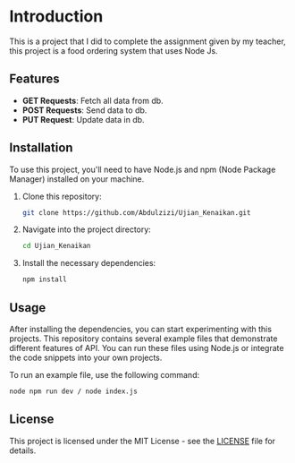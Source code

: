 # Introduction

This is a project that I did to complete the assignment given by my teacher, this project is a food ordering system that uses Node Js.

## Features

- **GET Requests**: Fetch all data from db.
- **POST Requests**: Send data to db.
- **PUT Request**: Update data in db.

## Installation

To use this project, you'll need to have Node.js and npm (Node Package Manager) installed on your machine.

1. Clone this repository:

   ```bash
   git clone https://github.com/Abdulzizi/Ujian_Kenaikan.git
   ```

2. Navigate into the project directory:

   ```bash
   cd Ujian_Kenaikan
   ```

3. Install the necessary dependencies:

   ```bash
   npm install
   ```

## Usage

After installing the dependencies, you can start experimenting with this projects. This repository contains several example files that demonstrate different features of API. You can run these files using Node.js or integrate the code snippets into your own projects.

To run an example file, use the following command:

```bash
node npm run dev / node index.js
```

## License

This project is licensed under the MIT License - see the [LICENSE](LICENSE) file for details.

